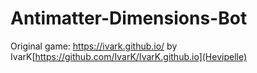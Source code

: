 # Antimatter-Dimensions-Bot

  Original game: https://ivark.github.io/ by IvarK[https://github.com/IvarK/IvarK.github.io](Hevipelle)
